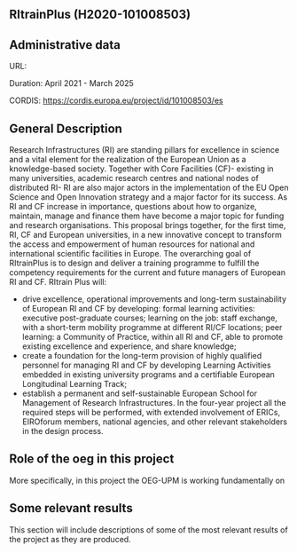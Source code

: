 ## RItrainPlus (H2020-101008503)

## Administrative data
URL: 

Duration: April 2021 - March 2025

CORDIS: https://cordis.europa.eu/project/id/101008503/es

## General Description
Research Infrastructures (RI) are standing pillars for excellence in science and a vital element for the realization of the European Union as a knowledge-based society. Together with Core Facilities (CF)- existing in many universities, academic research centres and national nodes of distributed RI- RI are also major actors in the implementation of the EU Open Science and Open Innovation strategy and a major factor for its success. As RI and CF increase in importance, questions about how to organize, maintain, manage and finance them have become a major topic for funding and research organisations. This proposal brings together, for the first time, RI, CF and European universities, in a new innovative concept to transform the access and empowerment of human resources for national and international scientific facilities in Europe. The overarching goal of RItrainPlus is to design and deliver a training programme to fulfill the competency requirements for the current and future managers of European RI and CF. RItrain Plus will:
* drive excellence, operational improvements and long-term sustainability of European RI and CF by developing: formal learning activities: executive post-graduate courses; learning on the job: staff exchange, with a short-term mobility programme at different RI/CF locations; peer learning: a Community of Practice, within all RI and CF, able to promote existing excellence and experience, and share knowledge;
* create a foundation for the long-term provision of highly qualified personnel for managing RI and CF by developing Learning Activities embedded in existing university programs and a certifiable European Longitudinal Learning Track;
* establish a permanent and self-sustainable European School for Management of Research Infrastructures. In the four-year project all the required steps will be performed, with extended involvement of ERICs, EIROforum members, national agencies, and other relevant stakeholders in the design process.

## Role of the oeg in this project
More specifically, in this project the OEG-UPM is working fundamentally on


## Some relevant results
This section will include descriptions of some of the most relevant results of the project as they are produced.
